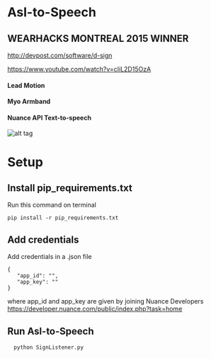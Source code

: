 # Asl-to-Speech

## WEARHACKS MONTREAL 2015 WINNER

  http://devpost.com/software/d-sign
  
  https://www.youtube.com/watch?v=cIiL2D15OzA
  
#### Lead Motion

#### Myo Armband

#### Nuance API Text-to-speech

![alt tag](http://www.lifeprint.com/asl101/fingerspelling/images/abc1280x960.png)
  
# Setup 

## Install pip_requirements.txt

Run this command on terminal 
```
pip install -r pip_requirements.txt
```

## Add credentials

Add credentials in a .json file 
```
{
   "app_id": "",
   "app_key": ""
}
```
where app_id and app_key are given by joining Nuance Developers https://developer.nuance.com/public/index.php?task=home

## Run Asl-to-Speech
```
  python SignListener.py
```
